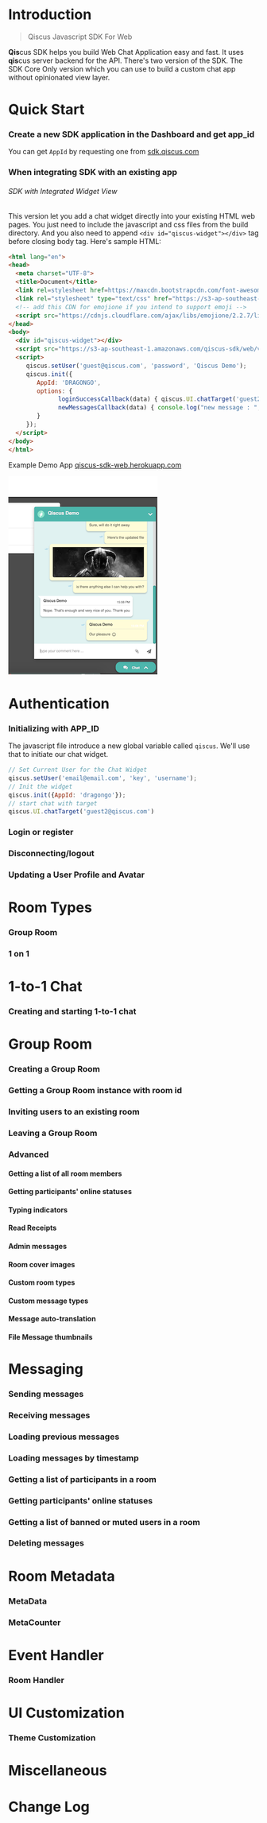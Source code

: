 # Introduction

> Qiscus Javascript SDK For Web

**Qis**cus SDK helps you build Web Chat Application easy and fast. It uses **qis**cus server backend for the API.
There's two version of the SDK. The SDK Core Only version which you can use to build a custom chat app without opinionated view layer.

# Quick Start
### Create a new SDK application in the Dashboard and get app_id 
You can get `AppId` by requesting one from [sdk.qiscus.com](http://sdk.qiscus.com)

### When integrating SDK with an existing app 
###### SDK with Integrated Widget View

This version let you add a chat widget directly into your existing HTML web pages. 
You just need to include the javascript and css files from the build directory. 
And you also need to append `<div id="qiscus-widget"></div>` tag before closing body tag. Here's sample HTML:

``` html
<html lang="en">
<head>
  <meta charset="UTF-8">
  <title>Document</title>
  <link rel=stylesheet href=https://maxcdn.bootstrapcdn.com/font-awesome/4.6.3/css/font-awesome.min.css>
  <link rel="stylesheet" type="text/css" href="https://s3-ap-southeast-1.amazonaws.com/qiscus-sdk/web/v1.5.0/css/qiscus-sdk.1.5.0.css">
  <!-- add this CDN for emojione if you intend to support emoji -->
  <script src="https://cdnjs.cloudflare.com/ajax/libs/emojione/2.2.7/lib/js/emojione.min.js"></script>
</head>
<body>
  <div id="qiscus-widget"></div>
  <script src="https://s3-ap-southeast-1.amazonaws.com/qiscus-sdk/web/v1.5.0/js/qiscus-sdk.1.5.0.js"></script>
  <script>
     qiscus.setUser('guest@qiscus.com', 'password', 'Qiscus Demo');
     qiscus.init({
        AppId: 'DRAGONGO',
        options: {
              loginSuccessCallback(data) { qiscus.UI.chatTarget('guest2@qiscus.com') },
              newMessagesCallback(data) { console.log("new message : ", data) }
        }
     });
  </script>
</body>
</html>
```

Example Demo App [qiscus-sdk-web.herokuapp.com](http://qiscus-sdk-web.herokuapp.com)


![qiscus SDK demo](sdk-show.png)
# Authentication 
### Initializing with APP_ID 
The javascript file introduce a new global variable called `qiscus`. We'll use that to initiate our chat widget.

``` javascript
// Set Current User for the Chat Widget
qiscus.setUser('email@email.com', 'key', 'username');
// Init the widget
qiscus.init({AppId: 'dragongo'});
// start chat with target
qiscus.UI.chatTarget('guest2@qiscus.com')
```
### Login or register
### Disconnecting/logout
### Updating a User Profile and Avatar 

# Room Types 
### Group Room 
### 1 on 1 

# 1-to-1 Chat 
### Creating and starting 1-to-1 chat

# Group Room 
### Creating a Group Room 
### Getting a Group Room instance with room id
### Inviting users to an existing room 
### Leaving a Group Room
### Advanced 
#### Getting a list of all room members
#### Getting participants' online statuses 
#### Typing indicators 
#### Read Receipts
#### Admin messages 
#### Room cover images 
#### Custom room types 
#### Custom message types 
#### Message auto-translation 
#### File Message thumbnails 

# Messaging
### Sending messages 
### Receiving messages
### Loading previous messages 
### Loading messages by timestamp
### Getting a list of participants in a room
### Getting participants' online statuses 
### Getting a list of banned or muted users in a room 
### Deleting messages 
    
# Room Metadata
### MetaData
### MetaCounter 

# Event Handler
### Room Handler 

# UI Customization
### Theme Customization 

# Miscellaneous 
# Change Log 









